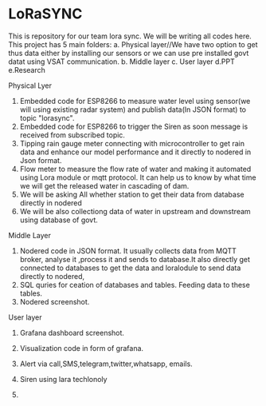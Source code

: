 # LoRaSYNC
This is repository for our team lora sync. We will be writing all codes here.
This project has 5 main folders:
a. Physical layer//We have two option to get thus data either by installing our sensors or we can use pre installed govt datat using VSAT communication.
b. Middle layer
c. User layer
d.PPT
e.Research 

Physical Lyer
1. Embedded code for ESP8266 to measure water level using sensor(we will using existing radar system) and publish data(In JSON format) to topic "lorasync".
2. Embedded code for ESP8266 to trigger the Siren as soon message is received from subscribed topic.
3. Tipping rain gauge meter connecting with microcontroller to get rain data and enhance our model performance and it directly to nodered in Json format.
4. Flow meter to measure the flow rate of water and making it automated using Lora module or mqtt protocol. It can help us to know by what time we will get the released water in cascading of dam.
5. We will be asking All whether station to get their data from database directly in nodered
6. We will be also collectiong data of water in upstream and downstream using database of govt.

Middle Layer
1. Nodered code in JSON  format. It usually collects data from MQTT broker, analyse it ,process it and sends to database.It also directly get connected to databases to get the data and loralodule to send data directly to nodered,
2. SQL quries for ceation of databases and tables. Feeding data to these tables.
3. Nodered screenshot.

User layer
1. Grafana dashboard screenshot.
2. Visualization code in form of grafana.
3. Alert via call,SMS,telegram,twitter,whatsapp, emails.
4. Siren using lara techlonoly

4.
